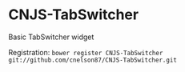 # CNJS-TabSwitcher

Basic TabSwitcher widget

Registration: `bower register CNJS-TabSwitcher git://github.com/cnelson87/CNJS-TabSwitcher.git`

